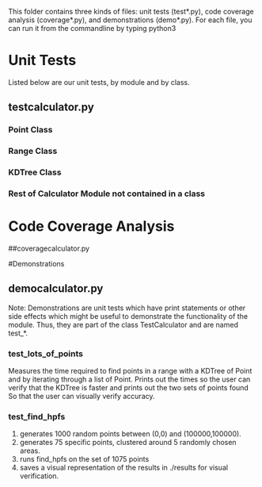 This folder contains three kinds of files: unit tests (test*.py), code 
coverage analysis (coverage*.py), and demonstrations (demo*.py).
For each file, you can run it from the commandline by typing
     python3 <filename>

# Unit Tests
Listed below are our unit tests, by module and by class.

## testcalculator.py
### Point Class

### Range Class

### KDTree Class

### Rest of Calculator Module not contained in a class

# Code Coverage Analysis
##coveragecalculator.py

#Demonstrations

## democalculator.py
Note: Demonstrations are unit tests which have print statements or other side
effects which might be useful to demonstrate the functionality of the module.
Thus, they are part of the class TestCalculator and are named test_*.

### test\_lots\_of\_points
Measures the time required to find points in a range with a KDTree of Point
and by iterating through a list of Point.  Prints out the times so the user can
verify that the KDTree is faster and prints out the two sets of points found
So that the user can visually verify accuracy.

### test\_find\_hpfs
1. generates 1000 random points between (0,0) and (100000,100000).
2. generates 75 specific points, clustered around 5 randomly chosen areas.
3. runs find\_hpfs on the set of 1075 points
4. saves a visual representation of the results in ./results for visual verification.
